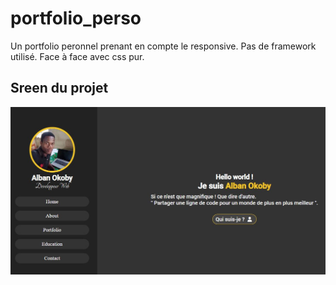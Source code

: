 # portfolio_perso
 
 Un portfolio peronnel prenant en compte le responsive. 
 Pas de framework utilisé. Face à face avec css pur.
 
 ## Sreen du projet
 
 
  <img align="center" src="https://github.com/alban-okoby/images_projects/blob/main/template_portfolio/home.JPG" />

